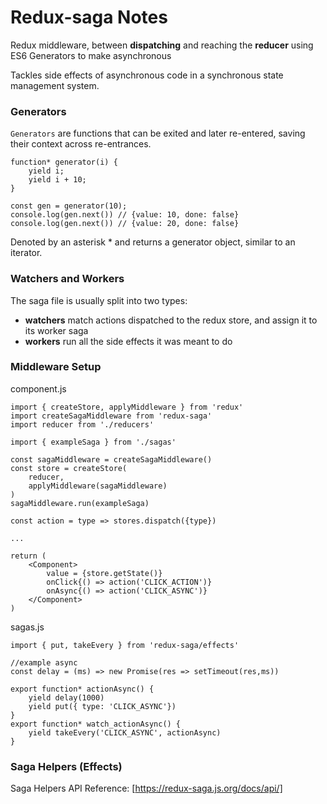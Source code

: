 # Redux-saga Notes

Redux middleware, between **dispatching** and reaching the **reducer**
using ES6 Generators to make asynchronous

Tackles side effects of asynchronous code in a synchronous state management system.

### Generators

`Generators` are functions that can be exited and later re-entered, saving their context across re-entrances.

```
function* generator(i) {
    yield i;
    yield i + 10;
}

const gen = generator(10);
console.log(gen.next()) // {value: 10, done: false}
console.log(gen.next()) // {value: 20, done: false}

```

Denoted by an asterisk \* and returns a generator object, similar to an iterator.

### Watchers and Workers

The saga file is usually split into two types:

- **watchers** match actions dispatched to the redux store, and assign it to its worker saga
- **workers** run all the side effects it was meant to do

### Middleware Setup

component.js

```
import { createStore, applyMiddleware } from 'redux'
import createSagaMiddleware from 'redux-saga'
import reducer from './reducers'

import { exampleSaga } from './sagas'

const sagaMiddleware = createSagaMiddleware()
const store = createStore(
    reducer,
    applyMiddleware(sagaMiddleware)
)
sagaMiddleware.run(exampleSaga)

const action = type => stores.dispatch({type})

...

return (
    <Component>
        value = {store.getState()}
        onClick{() => action('CLICK_ACTION')}
        onAsync{() => action('CLICK_ASYNC')}
    </Component>
)
```

sagas.js

```
import { put, takeEvery } from 'redux-saga/effects'

//example async
const delay = (ms) => new Promise(res => setTimeout(res,ms))

export function* actionAsync() {
    yield delay(1000)
    yield put({ type: 'CLICK_ASYNC'})
}
export function* watch_actionAsync() {
    yield takeEvery('CLICK_ASYNC', actionAsync)
}
```

### Saga Helpers (Effects)

Saga Helpers API Reference: [https://redux-saga.js.org/docs/api/]
